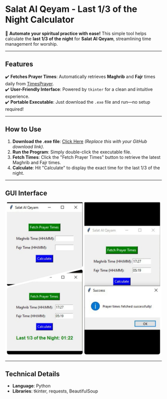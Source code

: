 # Salat Al Qeyam - Last 1/3 of the Night Calculator

🕌 **Automate your spiritual practice with ease!** This simple tool helps calculate the **last 1/3 of the night** for **Salat Al Qeyam**, streamlining time management for worship.

---

## Features

✔️ **Fetches Prayer Times**: Automatically retrieves **Maghrib** and **Fajr** times daily from [TimesPrayer](https://timesprayer.com/prayer-times-in-cairo.html).    
✔️ **User-Friendly Interface**: Powered by `tkinter` for a clean and intuitive experience.  
✔️ **Portable Executable**: Just download the `.exe` file and run—no setup required!

---

## How to Use

1. **Download the .exe file**: [Click Here](#) *(Replace this with your GitHub download link)*.
2. **Run the Program**: Simply double-click the executable file.
3. **Fetch Times**: Click the "Fetch Prayer Times" button to retrieve the latest Maghrib and Fajr times.
4. **Calculate**: Hit "Calculate" to display the exact time for the last 1/3 of the night.

---

## GUI Interface 

![GUI Interface](https://github.com/Salahbendary/SalatAlQeyamApp/blob/main/AlQeyamPrayer.jpeg)

---

## Technical Details

- **Language**: Python
- **Libraries**: tkinter, requests, BeautifulSoup
